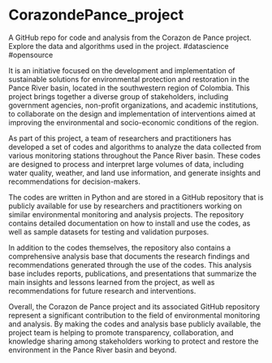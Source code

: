 # CorazondePance_project
A GitHub repo for code and analysis from the Corazon de Pance project. Explore the data and algorithms used in the project. #datascience #opensource


It is an initiative focused on the development and implementation of sustainable solutions for environmental protection and restoration in the Pance River basin, located in the southwestern region of Colombia. This project brings together a diverse group of stakeholders, including government agencies, non-profit organizations, and academic institutions, to collaborate on the design and implementation of interventions aimed at improving the environmental and socio-economic conditions of the region.

As part of this project, a team of researchers and practitioners has developed a set of codes and algorithms to analyze the data collected from various monitoring stations throughout the Pance River basin. These codes are designed to process and interpret large volumes of data, including water quality, weather, and land use information, and generate insights and recommendations for decision-makers.

The codes are written in Python and are stored in a GitHub repository that is publicly available for use by researchers and practitioners working on similar environmental monitoring and analysis projects. The repository contains detailed documentation on how to install and use the codes, as well as sample datasets for testing and validation purposes.


In addition to the codes themselves, the repository also contains a comprehensive analysis base that documents the research findings and recommendations generated through the use of the codes. This analysis base includes reports, publications, and presentations that summarize the main insights and lessons learned from the project, as well as recommendations for future research and interventions.

Overall, the Corazon de Pance project and its associated GitHub repository represent a significant contribution to the field of environmental monitoring and analysis. By making the codes and analysis base publicly available, the project team is helping to promote transparency, collaboration, and knowledge sharing among stakeholders working to protect and restore the environment in the Pance River basin and beyond.